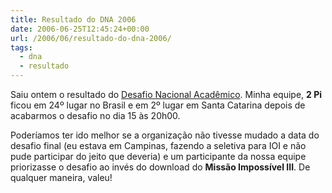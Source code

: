 ```yaml
---
title: Resultado do DNA 2006
date: 2006-06-25T12:45:24+00:00
url: /2006/06/resultado-do-dna-2006/
tags:
  - dna
  - resultado
---
```


Saiu ontem o resultado do [Desafio Nacional Acadêmico][1]. Minha equipe, **2 Pi** ficou em 24º lugar no Brasil e em 2º lugar em Santa Catarina depois de acabarmos o desafio no dia 15 às 20h00.

Poderíamos ter ido melhor se a organização não tivesse mudado a data do desafio final (eu estava em Campinas, fazendo a seletiva para IOI e não pude participar do jeito que deveria) e um participante da nossa equipe priorizasse o desafio ao invés do download do **Missão Impossível III**. De qualquer maneira, valeu!

[1]: http://www.dna2006.org
